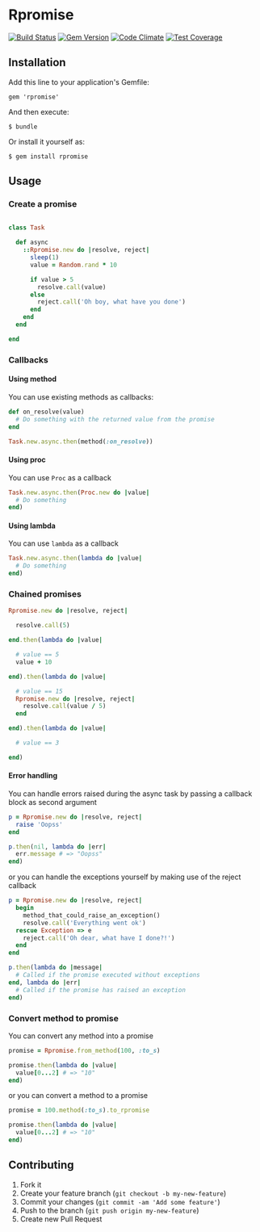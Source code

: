# Rpromise

[![Build Status](https://travis-ci.org/samuelmolinari/rpromise.svg?branch=master)](https://travis-ci.org/samuelmolinari/rpromise)
[![Gem Version](https://badge.fury.io/rb/rpromise.svg)](http://badge.fury.io/rb/rpromise)
[![Code Climate](https://codeclimate.com/github/samuelmolinari/rpromise/badges/gpa.svg)](https://codeclimate.com/github/samuelmolinari/rpromise)
[![Test Coverage](https://codeclimate.com/github/samuelmolinari/rpromise/badges/coverage.svg)](https://codeclimate.com/github/samuelmolinari/rpromise)

## Installation

Add this line to your application's Gemfile:

    gem 'rpromise'

And then execute:

    $ bundle

Or install it yourself as:

    $ gem install rpromise

## Usage

### Create a promise

```ruby

class Task

  def async
    ::Rpromise.new do |resolve, reject|
      sleep(1)
      value = Random.rand * 10

      if value > 5
        resolve.call(value)
      else
        reject.call('Oh boy, what have you done')
      end
    end
  end

end

```

### Callbacks

#### Using method

You can use existing methods as callbacks:

```ruby
def on_resolve(value)
  # Do something with the returned value from the promise
end

Task.new.async.then(method(:on_resolve))
```

#### Using proc

You can use ``Proc`` as a callback

```ruby
Task.new.async.then(Proc.new do |value|
  # Do something
end)
```

#### Using lambda

You can use ``lambda`` as a callback

```ruby
Task.new.async.then(lambda do |value|
  # Do something
end)
```

### Chained promises

```ruby
Rpromise.new do |resolve, reject|

  resolve.call(5)

end.then(lambda do |value|

  # value == 5
  value + 10

end).then(lambda do |value|

  # value == 15
  Rpromise.new do |resolve, reject|
    resolve.call(value / 5)
  end

end).then(lambda do |value|

  # value == 3

end)
```

#### Error handling

You can handle errors raised during the async task by passing a callback block as second argument

```ruby
p = Rpromise.new do |resolve, reject|
  raise 'Oopss'
end

p.then(nil, lambda do |err|
  err.message # => "Oopss"
end)
```

or you can handle the exceptions yourself by making use of the reject callback

```ruby
p = Rpromise.new do |resolve, reject|
  begin
    method_that_could_raise_an_exception()
    resolve.call('Everything went ok')
  rescue Exception => e
    reject.call('Oh dear, what have I done?!')
  end
end

p.then(lambda do |message|
  # Called if the promise executed without exceptions
end, lambda do |err|
  # Called if the promise has raised an exception
end)
```

### Convert method to promise

You can convert any method into a promise

```ruby
promise = Rpromise.from_method(100, :to_s)

promise.then(lambda do |value|
  value[0...2] # => "10"
end)
```

or you can convert a method to a promise

```ruby
promise = 100.method(:to_s).to_rpromise

promise.then(lambda do |value|
  value[0...2] # => "10"
end)
```

## Contributing

1. Fork it
2. Create your feature branch (`git checkout -b my-new-feature`)
3. Commit your changes (`git commit -am 'Add some feature'`)
4. Push to the branch (`git push origin my-new-feature`)
5. Create new Pull Request
